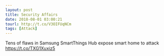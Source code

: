 ```yaml
---
layout: post
title: Security Affairs
date: 2018-08-01 03:00:21
tourl: http://t.co/V3OIFUqNCm
tags: [Attack]
---
```

Tens of flaws in Samsung SmartThings Hub expose smart home to attack  https://t.co/TXG1Xuxiz5